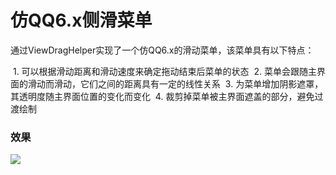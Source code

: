 # 仿QQ6.x侧滑菜单

通过ViewDragHelper实现了一个仿QQ6.x的滑动菜单，该菜单具有以下特点：

  1. 可以根据滑动距离和滑动速度来确定拖动结束后菜单的状态
  2. 菜单会跟随主界面的滑动而滑动，它们之间的距离具有一定的线性关系
  3. 为菜单增加阴影遮罩，其透明度随主界面位置的变化而变化
  4. 裁剪掉菜单被主界面遮盖的部分，避免过渡绘制
  
### 效果
![](https://github.com/bestTao/CoordinateMenu/blob/master/demo.gif)<br/>
